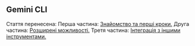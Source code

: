## Gemini CLI
Стаття перенесена:
Перша частина:
[Знайомство та перші кроки.](gemini-cli/gemini-cli-1.md)
Друга частина:
[Розширені можливості.](gemini-cli/gemini-cli-2.md)
Третя частина:
[Інтеграція з іншими інструментами.](gemini-cli/gemini-cli-3.md)